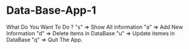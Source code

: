 # Data-Base-App-1

What Do You Want To Do ?
"s" => Show All information
"a" => Add New Information
"d" => Delete items in DataBase
"u" => Update itemes in DataBase
"q" => Quit The App.
